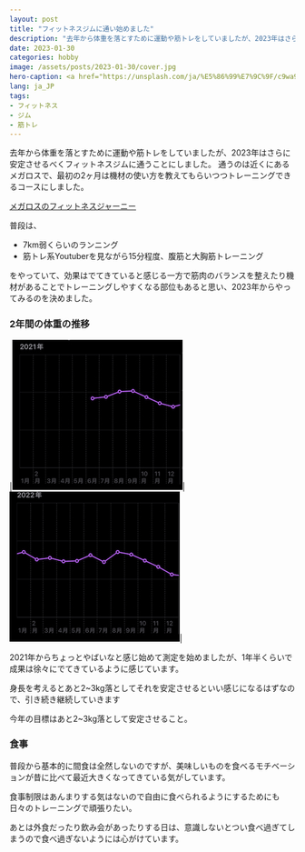 ```yaml
---
layout: post
title: "フィットネスジムに通い始めました"
description: "去年から体重を落とすために運動や筋トレをしていましたが、2023年はさらに安定させるべくフィットネスジムに通うことにしました"
date: 2023-01-30
categories: hobby
image: /assets/posts/2023-01-30/cover.jpg
hero-caption: <a href="https://unsplash.com/ja/%E5%86%99%E7%9C%9F/c9wa9EWN_fw?utm_source=unsplash&utm_medium=referral&utm_content=creditCopyText">Unsplash</a>の<a href="https://unsplash.com/@craigology?utm_source=unsplash&utm_medium=referral&utm_content=creditCopyText">Craig Lovelidge</a>が撮影した写真
lang: ja_JP
tags:
- フィットネス
- ジム
- 筋トレ
---
```


去年から体重を落とすために運動や筋トレをしていましたが、2023年はさらに安定させるべくフィットネスジムに通うことにしました。
通うのは近くにあるメガロスで、最初の2ヶ月は機材の使い方を教えてもらいつつトレーニングできるコースにしました。

[メガロスのフィットネスジャーニー](https://www.megalos.co.jp/contents/fitnessJourney/external/)

普段は、

- 7km弱くらいのランニング
- 筋トレ系Youtuberを見ながら15分程度、腹筋と大胸筋トレーニング

をやっていて、効果はでてきていると感じる一方で筋肉のバランスを整えたり機材があることでトレーニングしやすくなる部位もあると思い、2023年からやってみるのを決めました。


### 2年間の体重の推移

|![2021](/assets/posts/2023-01-30/2021.jpg "2021")|![2022](/assets/posts/2023-01-30/2022.jpg "2022")|

2021年からちょっとやばいなと感じ始めて測定を始めましたが、1年半くらいで成果は徐々にでてきているように感じています。

身長を考えるとあと2~3kg落としてそれを安定させるといい感じになるはずなので、引き続き継続していきます

今年の目標はあと2~3kg落として安定させること。


### 食事

普段から基本的に間食は全然しないのですが、美味しいものを食べるモチベーションが昔に比べて最近大きくなってきている気がしています。

食事制限はあんまりする気はないので自由に食べられるようにするためにも日々のトレーニングで頑張りたい。

あとは外食だったり飲み会があったりする日は、意識しないとつい食べ過ぎてしまうので食べ過ぎないようには心がけています。